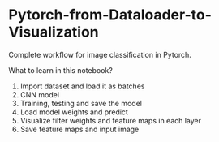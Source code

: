 # Pytorch-from-Dataloader-to-Visualization
Complete workflow for image classification in Pytorch.

What to learn in this notebook?

1. Import dataset and load it as batches
2. CNN model
3. Training, testing and save the model
4. Load model weights and predict
5. Visualize filter weights and feature maps in each layer
6. Save feature maps and input image
